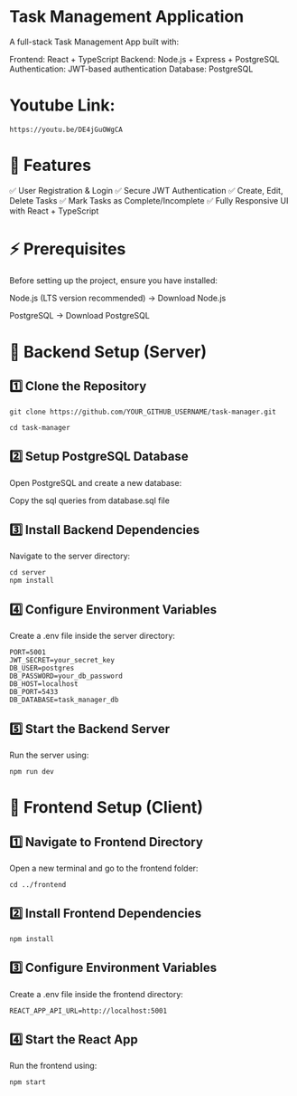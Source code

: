 # Task Management Application
A full-stack Task Management App built with:

Frontend: React + TypeScript
Backend: Node.js + Express + PostgreSQL
Authentication: JWT-based authentication
Database: PostgreSQL

# Youtube Link:
``` 
https://youtu.be/DE4jGuOWgCA
``` 

# 🚀 Features
✅ User Registration & Login
✅ Secure JWT Authentication
✅ Create, Edit, Delete Tasks
✅ Mark Tasks as Complete/Incomplete
✅ Fully Responsive UI with React + TypeScript






# ⚡ Prerequisites
Before setting up the project, ensure you have installed:

Node.js (LTS version recommended) → Download Node.js

PostgreSQL → Download PostgreSQL

# 📌 Backend Setup (Server)
## 1️⃣ Clone the Repository

``` 
git clone https://github.com/YOUR_GITHUB_USERNAME/task-manager.git

cd task-manager
```

## 2️⃣ Setup PostgreSQL Database

Open PostgreSQL and create a new database:

Copy the sql queries from database.sql file

## 3️⃣ Install Backend Dependencies
Navigate to the server directory:

```
cd server
npm install
```


## 4️⃣ Configure Environment Variables

Create a .env file inside the server directory:

``` 
PORT=5001
JWT_SECRET=your_secret_key
DB_USER=postgres
DB_PASSWORD=your_db_password
DB_HOST=localhost
DB_PORT=5433
DB_DATABASE=task_manager_db
``` 

## 5️⃣ Start the Backend Server
Run the server using:

``` 
npm run dev
``` 

# 📌 Frontend Setup (Client)

## 1️⃣ Navigate to Frontend Directory
Open a new terminal and go to the frontend folder:
``` 
cd ../frontend
``` 
## 2️⃣ Install Frontend Dependencies
``` 
npm install
``` 
## 3️⃣ Configure Environment Variables
Create a .env file inside the frontend directory:
``` 
REACT_APP_API_URL=http://localhost:5001
``` 
## 4️⃣ Start the React App

Run the frontend using:
``` 
npm start
``` 